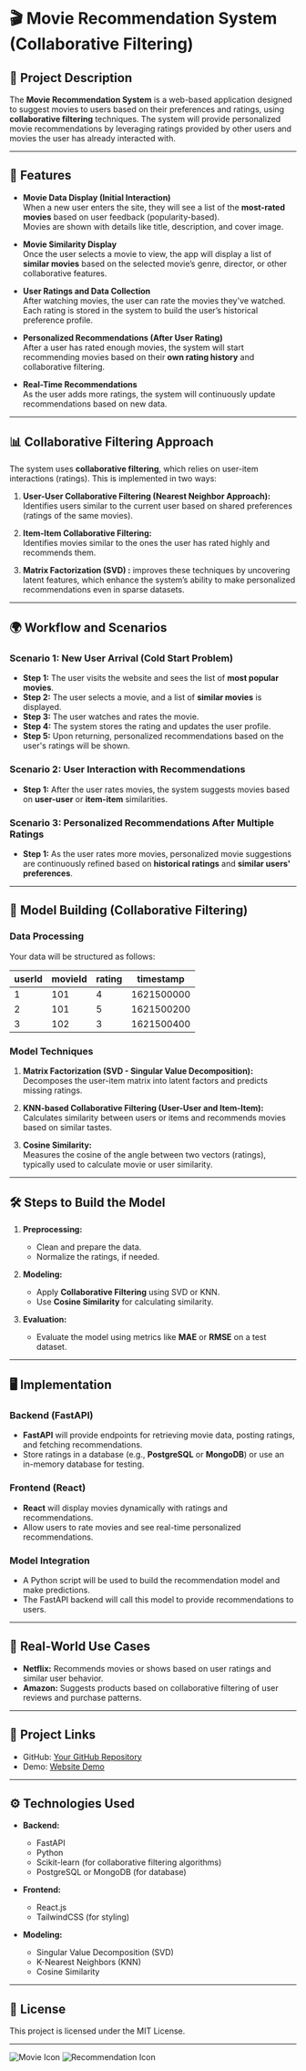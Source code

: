 # 🎬 Movie Recommendation System (Collaborative Filtering)

## 📜 Project Description

The **Movie Recommendation System** is a web-based application designed to suggest movies to users based on their preferences and ratings, using **collaborative filtering** techniques. The system will provide personalized movie recommendations by leveraging ratings provided by other users and movies the user has already interacted with.

---

## 🚀 Features

- **Movie Data Display (Initial Interaction)**  
  When a new user enters the site, they will see a list of the **most-rated movies** based on user feedback (popularity-based).  
  Movies are shown with details like title, description, and cover image.

- **Movie Similarity Display**  
  Once the user selects a movie to view, the app will display a list of **similar movies** based on the selected movie’s genre, director, or other collaborative features.

- **User Ratings and Data Collection**  
  After watching movies, the user can rate the movies they've watched. Each rating is stored in the system to build the user’s historical preference profile.

- **Personalized Recommendations (After User Rating)**  
  After a user has rated enough movies, the system will start recommending movies based on their **own rating history** and collaborative filtering.

- **Real-Time Recommendations**  
  As the user adds more ratings, the system will continuously update recommendations based on new data.

---

## 📊 Collaborative Filtering Approach

The system uses **collaborative filtering**, which relies on user-item interactions (ratings). This is implemented in two ways:

1. **User-User Collaborative Filtering (Nearest Neighbor Approach):**  
   Identifies users similar to the current user based on shared preferences (ratings of the same movies).

2. **Item-Item Collaborative Filtering:**  
   Identifies movies similar to the ones the user has rated highly and recommends them.

3. **Matrix Factorization (SVD) :** 
    improves these techniques by uncovering latent features, which enhance the system’s ability to make personalized recommendations even in sparse datasets.
---

## 🌍 Workflow and Scenarios

### Scenario 1: New User Arrival (Cold Start Problem)
- **Step 1:** The user visits the website and sees the list of **most popular movies**.
- **Step 2:** The user selects a movie, and a list of **similar movies** is displayed.
- **Step 3:** The user watches and rates the movie.
- **Step 4:** The system stores the rating and updates the user profile.
- **Step 5:** Upon returning, personalized recommendations based on the user's ratings will be shown.

### Scenario 2: User Interaction with Recommendations
- **Step 1:** After the user rates movies, the system suggests movies based on **user-user** or **item-item** similarities.
  
### Scenario 3: Personalized Recommendations After Multiple Ratings
- **Step 1:** As the user rates more movies, personalized movie suggestions are continuously refined based on **historical ratings** and **similar users' preferences**.

---

## 🔧 Model Building (Collaborative Filtering)

### Data Processing
Your data will be structured as follows:

| userId | movieId | rating | timestamp   |
|--------|---------|--------|-------------|
| 1      | 101     | 4      | 1621500000  |
| 2      | 101     | 5      | 1621500200  |
| 3      | 102     | 3      | 1621500400  |

### Model Techniques

1. **Matrix Factorization (SVD - Singular Value Decomposition):**  
   Decomposes the user-item matrix into latent factors and predicts missing ratings.

2. **KNN-based Collaborative Filtering (User-User and Item-Item):**  
   Calculates similarity between users or items and recommends movies based on similar tastes.

3. **Cosine Similarity:**  
   Measures the cosine of the angle between two vectors (ratings), typically used to calculate movie or user similarity.

---

## 🛠 Steps to Build the Model

1. **Preprocessing:**
   - Clean and prepare the data.
   - Normalize the ratings, if needed.

2. **Modeling:**
   - Apply **Collaborative Filtering** using SVD or KNN.
   - Use **Cosine Similarity** for calculating similarity.

3. **Evaluation:**
   - Evaluate the model using metrics like **MAE** or **RMSE** on a test dataset.

---

## 🖥 Implementation

### Backend (FastAPI)
- **FastAPI** will provide endpoints for retrieving movie data, posting ratings, and fetching recommendations.
- Store ratings in a database (e.g., **PostgreSQL** or **MongoDB**) or use an in-memory database for testing.

### Frontend (React)
- **React** will display movies dynamically with ratings and recommendations.
- Allow users to rate movies and see real-time personalized recommendations.

### Model Integration
- A Python script will be used to build the recommendation model and make predictions.
- The FastAPI backend will call this model to provide recommendations to users.

---

## 🔑 Real-World Use Cases

- **Netflix:** Recommends movies or shows based on user ratings and similar user behavior.
- **Amazon:** Suggests products based on collaborative filtering of user reviews and purchase patterns.

---

## 🔗 Project Links

- GitHub: [Your GitHub Repository](https://github.com/username/repo_name)
- Demo: [Website Demo](https://your-website.com)

---

## ⚙️ Technologies Used

- **Backend:**  
  - FastAPI  
  - Python  
  - Scikit-learn (for collaborative filtering algorithms)  
  - PostgreSQL or MongoDB (for database)

- **Frontend:**  
  - React.js  
  - TailwindCSS (for styling)

- **Modeling:**  
  - Singular Value Decomposition (SVD)  
  - K-Nearest Neighbors (KNN)  
  - Cosine Similarity  

---

## 📝 License

This project is licensed under the MIT License.

---

![Movie Icon](https://img.icons8.com/ios/452/movie.png) ![Recommendation Icon](https://img.icons8.com/ios/452/recommendation.png)
